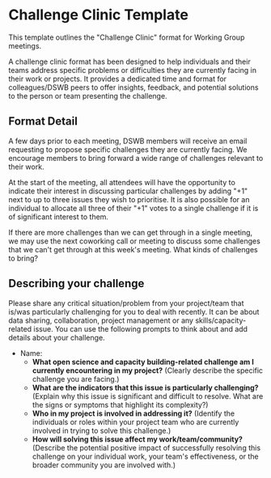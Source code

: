 # Challenge Clinic Template

This template outlines the "Challenge Clinic" format for Working Group meetings.

A challenge clinic format has been designed to help individuals and their teams address specific problems or difficulties they are currently facing in their work or projects.
It provides a dedicated time and format for colleagues/DSWB peers to offer insights, feedback, and potential solutions to the person or team presenting the challenge.

## Format Detail

A few days prior to each meeting, DSWB members will receive an email requesting to propose specific challenges they are currently facing.
We encourage members to bring forward a wide range of challenges relevant to their work.

At the start of the meeting, all attendees will have the opportunity to indicate their interest in discussing particular challenges by adding "+1" next to up to three issues they wish to prioritise.
It is also possible for an individual to allocate all three of their "+1" votes to a single challenge if it is of significant interest to them.

If there are more challenges than we can get through in a single meeting, we may use the next coworking call or meeting to discuss some challenges that we can't get through at this week's meeting.
What kinds of challenges to bring?

## Describing your challenge

Please share any critical situation/problem from your project/team that is/was particularly challenging for you to deal with recently. It can be about data sharing, collaboration, project management or any skills/capacity-related issue. You can use the following prompts to think about and add details about your challenge. 

* Name:
  * **What open science and capacity building-related challenge am I currently encountering in my project?** (Clearly describe the specific challenge you are facing.)
  * **What are the indicators that this issue is particularly challenging?** (Explain why this issue is significant and difficult to resolve. What are the signs or symptoms that highlight its complexity?)
  * **Who in my project is involved in addressing it?** (Identify the individuals or roles within your project team who are currently involved in trying to solve this challenge.)
  * **How will solving this issue affect my work/team/community?** (Describe the potential positive impact of successfully resolving this challenge on your individual work, your team's effectiveness, or the broader community you are involved with.)

